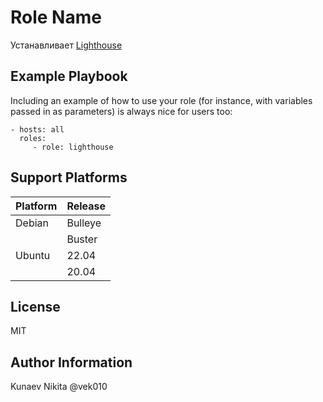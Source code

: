 Role Name
=========

Устанавливает [Lighthouse](https://github.com/VKCOM/lighthouse) 


Example Playbook
----------------

Including an example of how to use your role (for instance, with variables passed in as parameters) is always nice for users too:

    - hosts: all
      roles:
         - role: lighthouse


Support Platforms
-----
| Platform | Release |
|----------|---------|
| Debian   | Bulleye |
|          | Buster  |
| Ubuntu   | 22.04   |
|          | 20.04   |

License
-------

MIT

Author Information
------------------

Kunaev Nikita @vek010